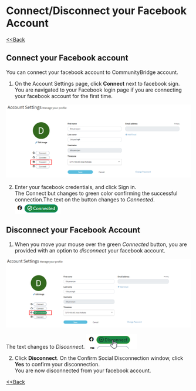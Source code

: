 # Connect/Disconnect your Facebook Account

​[&lt;&lt;Back](edit-your-profile.md#to-edit-profile)​

## Connect your Facebook account <a id="connect-your-google-account"></a>

You can connect your facebook account to CommunityBridge account.

1. On the Account Settings page, click **Connect** next to facebook sign.  
You are navigated to your Facebook login page if you are connecting your facebook account for the first time.

![connect facebook account](../../../.gitbook/assets/connect-facebook-account.png)

2. Enter your facebook credentials, and click Sign in.   
The Connect but changes to green color confirming the successful connection.The text on the button changes to _Connected_. ![](../../../.gitbook/assets/facebook-connect-button.png) ​​

## Disconnect your Facebook Account <a id="disconnect-your-google-account"></a>

1. When you move your mouse over the green _Connected_ button, you are provided with an option to _disconnect_ your facebook account.

![disconnect facebook account](../../../.gitbook/assets/disconnect-facebook-account.png)

The text changes to _Disconnect_. ![](../../../.gitbook/assets/disconnect-facebook-button.png) 

2. Click **Disconnect**. On the Confirm Social Disconnection window, click **Yes** to confirm your disconnection.   
You are now disconnected from your facebook account.

​[&lt;&lt;Back](edit-your-profile.md#to-edit-profile)​

